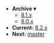 <!-- _navbar.md -->

* **Archive ▾**
  * [8.1.x](/_archive/8.1.x/)
  * [8.0.x](/_archive/8.0.x/)
* **Current:** [8.2.x](/)
* **Next:** [master](/_master/)